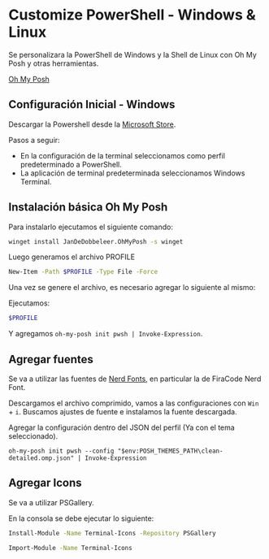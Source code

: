 # Customize PowerShell - Windows & Linux

Se personalizara la PowerShell de Windows y la Shell de Linux con Oh My Posh y otras herramientas.

[Oh My Posh](https://ohmyposh.dev/)


## Configuración Inicial - Windows

Descargar la Powershell desde la [Microsoft Store](https://apps.microsoft.com/detail/9mz1snwt0n5d).

Pasos a seguir:

- En la configuración de la terminal seleccionamos como perfil predeterminado a PowerShell.
- La aplicación de terminal predeterminada seleccionamos Windows Terminal.


## Instalación básica Oh My Posh

Para instalarlo ejecutamos el siguiente comando:

```bash
winget install JanDeDobbeleer.OhMyPosh -s winget
```

Luego generamos el archivo PROFILE

```bash
New-Item -Path $PROFILE -Type File -Force
```

Una vez se genere el archivo, es necesario agregar lo siguiente al mismo:

Ejecutamos:
```bash
$PROFILE
```

Y agregamos `oh-my-posh init pwsh | Invoke-Expression`.

## Agregar fuentes

Se va a utilizar las fuentes de [Nerd Fonts](https://www.nerdfonts.com/font-downloads), en particular la de FiraCode Nerd Font.

Descargamos el archivo comprimido, vamos a las configuraciones con `Win` + `i`. Buscamos ajustes de fuente e instalamos la fuente descargada.

Agregar la configuración dentro del JSON del perfil (Ya con el tema seleccionado).

```
oh-my-posh init pwsh --config "$env:POSH_THEMES_PATH\clean-detailed.omp.json" | Invoke-Expression
```

## Agregar Icons

Se va a utilizar PSGallery.

En la consola se debe ejecutar lo siguiente:

```bash
Install-Module -Name Terminal-Icons -Repository PSGallery

Import-Module -Name Terminal-Icons
```

